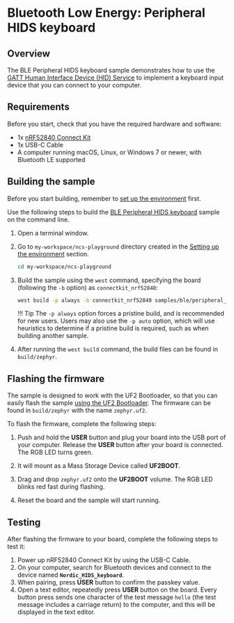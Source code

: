 # Bluetooth Low Energy: Peripheral HIDS keyboard

## Overview

The BLE Peripheral HIDS keyboard sample demonstrates how to use the [GATT Human Interface Device (HID) Service](https://developer.nordicsemi.com/nRF_Connect_SDK/doc/latest/nrf/libraries/bluetooth_services/services/hids.html#hids-readme) to implement a keyboard input device that you can connect to your computer.

## Requirements

Before you start, check that you have the required hardware and software:

- 1x [nRF52840 Connect Kit](https://makerdiary.com/products/nrf52840-connectkit)
- 1x USB-C Cable
- A computer running macOS, Linux, or Windows 7 or newer, with Bluetooth LE supported

## Building the sample

Before you start building, remember to [set up the environment](../../setup.md) first.

Use the following steps to build the [BLE Peripheral HIDS keyboard] sample on the command line.

1. Open a terminal window.

2. Go to `my-workspace/ncs-playground` directory created in the [Setting up the environment](../../setup.md#get-the-code) section.

    ``` bash linenums="1"
    cd my-workspace/ncs-playground
    ```

3. Build the sample using the `west` command, specifying the board (following the `-b` option) as `connectkit_nrf52840`:

    ``` bash linenums="1"
    west build -p always -b connectkit_nrf52840 samples/ble/peripheral_hids_keyboard
    ```

    !!! Tip
        The `-p always` option forces a pristine build, and is recommended for new users. Users may also use the `-p auto` option, which will use heuristics to determine if a pristine build is required, such as when building another sample.

4. After running the `west build` command, the build files can be found in `build/zephyr`.

## Flashing the firmware

The sample is designed to work with the UF2 Bootloader, so that you can easily flash the sample [using the UF2 Bootloader](../../../../programming/uf2boot.md). The firmware can be found in `build/zephyr` with the name `zephyr.uf2`.

To flash the firmware, complete the following steps:

1. Push and hold the __USER__ button and plug your board into the USB port of your computer. Release the __USER__ button after your board is connected. The RGB LED turns green.

2. It will mount as a Mass Storage Device called __UF2BOOT__.

3. Drag and drop `zephyr.uf2` onto the __UF2BOOT__ volume. The RGB LED blinks red fast during flashing.

4. Reset the board and the sample will start running.

## Testing

After flashing the firmware to your board, complete the following steps to test it:

1. Power up nRF52840 Connect Kit by using the USB-C Cable.
2. On your computer, search for Bluetooth devices and connect to the device named __`Nordic_HIDS_keyboard`__.
3. When pairing, press __USER__ button to confirm the passkey value.
4. Open a text editor, repeatedly press __USER__ button on the board. Every button press sends one character of the test message `hello` (the test message includes a carriage return) to the computer, and this will be displayed in the text editor.

[BLE Peripheral HIDS keyboard]: https://github.com/makerdiary/ncs-playground/tree/main/samples/ble/peripheral_hids_keyboard